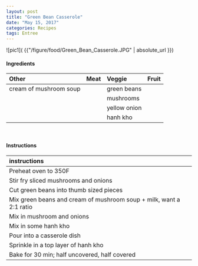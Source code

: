 ```yaml
---
layout: post
title: "Green Bean Casserole"
date: "May 15, 2017"
categories: Recipes
tags: Entree
---
```




![pic1]( {{"/figure/food/Green_Bean_Casserole.JPG" | absolute_url }})




#### Ingredients

<table class = "presenttab">
 <thead>
  <tr>
   <th style="text-align:left;"> Other </th>
   <th style="text-align:left;"> Meat </th>
   <th style="text-align:left;"> Veggie </th>
   <th style="text-align:left;"> Fruit </th>
  </tr>
 </thead>
<tbody>
  <tr>
   <td style="text-align:left;"> cream of mushroom soup </td>
   <td style="text-align:left;">  </td>
   <td style="text-align:left;"> green beans </td>
   <td style="text-align:left;">  </td>
  </tr>
  <tr>
   <td style="text-align:left;">  </td>
   <td style="text-align:left;">  </td>
   <td style="text-align:left;"> mushrooms </td>
   <td style="text-align:left;">  </td>
  </tr>
  <tr>
   <td style="text-align:left;">  </td>
   <td style="text-align:left;">  </td>
   <td style="text-align:left;"> yellow onion </td>
   <td style="text-align:left;">  </td>
  </tr>
  <tr>
   <td style="text-align:left;">  </td>
   <td style="text-align:left;">  </td>
   <td style="text-align:left;"> hanh kho </td>
   <td style="text-align:left;">  </td>
  </tr>
</tbody>
</table>

<br>

#### Instructions

<table class = "presenttabnoh">
 <thead>
  <tr>
   <th style="text-align:left;"> instructions </th>
  </tr>
 </thead>
<tbody>
  <tr>
   <td style="text-align:left;"> Preheat oven to 350F </td>
  </tr>
  <tr>
   <td style="text-align:left;"> Stir fry sliced mushrooms and onions </td>
  </tr>
  <tr>
   <td style="text-align:left;"> Cut green beans into thumb sized pieces </td>
  </tr>
  <tr>
   <td style="text-align:left;"> Mix green beans and cream of mushroom soup + milk, want a 2:1 ratio </td>
  </tr>
  <tr>
   <td style="text-align:left;"> Mix in mushroom and onions </td>
  </tr>
  <tr>
   <td style="text-align:left;"> Mix in some hanh kho </td>
  </tr>
  <tr>
   <td style="text-align:left;"> Pour into a casserole dish </td>
  </tr>
  <tr>
   <td style="text-align:left;"> Sprinkle in a top layer of hanh kho </td>
  </tr>
  <tr>
   <td style="text-align:left;"> Bake for 30 min; half uncovered, half covered </td>
  </tr>
</tbody>
</table>

